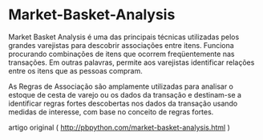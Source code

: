 # Market-Basket-Analysis
Market Basket Analysis é uma das principais técnicas utilizadas pelos grandes varejistas para descobrir associações entre itens. Funciona procurando combinações de itens que ocorrem freqüentemente nas transações. Em outras palavras, permite aos varejistas identificar relações entre os itens que as pessoas compram.

As Regras de Associação são amplamente utilizadas para analisar o estoque de cesta de varejo ou os dados da transação e destinam-se a identificar regras fortes descobertas nos dados da transação usando medidas de interesse, com base no conceito de regras fortes.

artigo original ( http://pbpython.com/market-basket-analysis.html )
